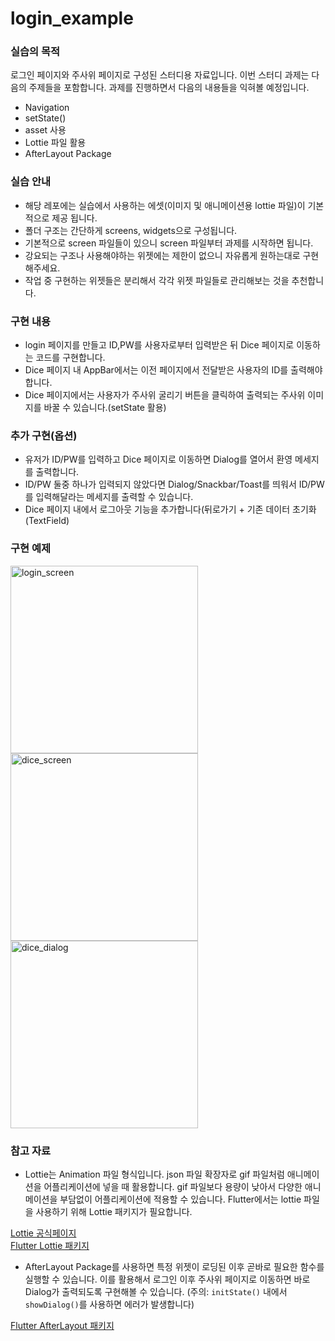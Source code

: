 # login_example

### 실습의 목적 
로그인 페이지와 주사위 페이지로 구성된 스터디용 자료입니다. 이번 스터디 과제는 다음의 주제들을 포함합니다. 과제를 진행하면서 다음의 내용들을 익혀볼 예정입니다.
- Navigation 
- setState()
- asset 사용
- Lottie 파일 활용
- AfterLayout Package

### 실습 안내
- 해당 레포에는 실습에서 사용하는 에셋(이미지 및 애니메이션용 lottie 파일)이 기본적으로 제공 됩니다.
- 폴더 구조는 간단하게 screens, widgets으로 구성됩니다.
- 기본적으로 screen 파일들이 있으니 screen 파일부터 과제를 시작하면 됩니다.
- 강요되는 구조나 사용해야하는 위젯에는 제한이 없으니 자유롭게 원하는대로 구현해주세요.
- 작업 중 구현하는 위젯들은 분리해서 각각 위젯 파일들로 관리해보는 것을 추천합니다.

### 구현 내용
- login 페이지를 만들고 ID,PW를 사용자로부터 입력받은 뒤 Dice 페이지로 이동하는 코드를 구현합니다.
- Dice 페이지 내 AppBar에서는 이전 페이지에서 전달받은 사용자의 ID를 출력해야합니다.
- Dice 페이지에서는 사용자가 주사위 굴리기 버튼을 클릭하여 출력되는 주사위 이미지를 바꿀 수 있습니다.(setState 활용)

### 추가 구현(옵션)
- 유저가 ID/PW를 입력하고 Dice 페이지로 이동하면 Dialog를 열어서 환영 메세지를 출력합니다.
- ID/PW 둘중 하나가 입력되지 않았다면 Dialog/Snackbar/Toast를 띄워서 ID/PW를 입력해달라는 메세지를 출력할 수 있습니다.
- Dice 페이지 내에서 로그아웃 기능을 추가합니다(뒤로가기 + 기존 데이터 초기화(TextField)

### 구현 예제
<img width="300" alt="login_screen" src="https://github.com/pendant-k/flutter-login-study/assets/54224868/65950c67-b527-4d69-9be4-08d339d75759">

<img width="300" alt="dice_screen" src="https://github.com/pendant-k/flutter-login-study/assets/54224868/156e2d06-dc3d-40a1-95e7-80d65d44c633">

<img width="300" alt="dice_dialog" src="https://github.com/pendant-k/flutter-login-study/assets/54224868/5dba355d-0b2a-4b28-8c10-bab46ae04ae0">

### 참고 자료
- Lottie는 Animation 파일 형식입니다. json 파일 확장자로 gif 파일처럼 애니메이션을 어플리케이션에 넣을 때 활용합니다.
gif 파일보다 용량이 낮아서 다양한 애니메이션을 부담없이 어플리케이션에 적용할 수 있습니다. Flutter에서는 lottie 파일을 사용하기 위해 Lottie 패키지가 필요합니다.

[Lottie 공식페이지](https://airbnb.io/lottie/#/)  
[Flutter Lottie 패키지](https://pub.dev/packages/lottie)  

- AfterLayout Package를 사용하면 특정 위젯이 로딩된 이후 곧바로 필요한 함수를 실행할 수 있습니다. 이를 활용해서 로그인 이후 주사위 페이지로 이동하면 바로 Dialog가 출력되도록 구현해볼 수 있습니다. (주의: `initState()` 내에서 `showDialog()`를 사용하면 에러가 발생합니다)

[Flutter AfterLayout 패키지](https://pub.dev/packages/after_layout)
